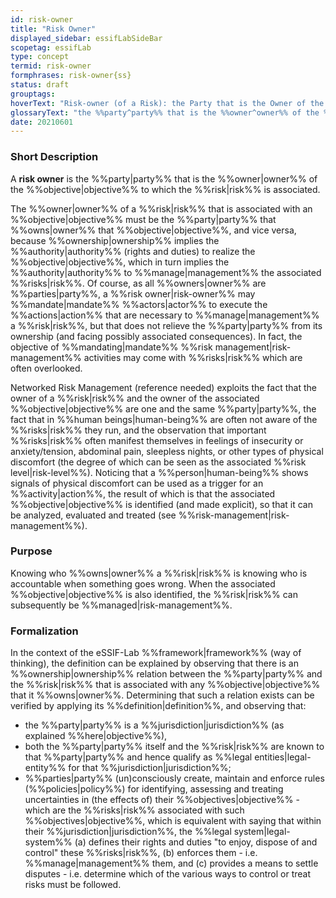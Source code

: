```yaml
---
id: risk-owner
title: "Risk Owner"
displayed_sidebar: essifLabSideBar
scopetag: essifLab
type: concept
termid: risk-owner
formphrases: risk-owner{ss}
status: draft
grouptags:
hoverText: "Risk-owner (of a Risk): the Party that is the Owner of the Objective to which the Risk is associated."
glossaryText: "the %%party^party%% that is the %%owner^owner%% of the %%objective^objective%% to which a %%risk^risk%% is associated."
date: 20210601
---
```


### Short Description
A **risk owner** is the %%party|party%% that is the %%owner|owner%% of the %%objective|objective%% to which the %%risk|risk%% is associated.

The %%owner|owner%% of a %%risk|risk%% that is associated with an %%objective|objective%% must be the %%party|party%% that %%owns|owner%% that %%objective|objective%%, and vice versa, because %%ownership|ownership%% implies the %%authority|authority%% (rights and duties) to realize the %%objective|objective%%, which in turn implies the %%authority|authority%% to %%manage|management%% the associated %%risks|risk%%. Of course, as all %%owners|owner%% are %%parties|party%%, a %%risk owner|risk-owner%% may %%mandate|mandate%% %%actors|actor%% to execute the %%actions|action%% that are necessary to %%manage|management%% a %%risk|risk%%, but that does not relieve the %%party|party%% from its ownership (and facing possibly associated consequences). In fact, the objective of %%mandating|mandate%% %%risk management|risk-management%% activities may come with %%risks|risk%% which are often overlooked.

Networked Risk Management (reference needed) exploits the fact that the owner of a %%risk|risk%% and the owner of the associated %%objective|objective%% are one and the same %%party|party%%, the fact that in %%human beings|human-being%% are often not aware of the %%risks|risk%% they run, and the observation that important %%risks|risk%% often manifest themselves in feelings of insecurity or anxiety/tension, abdominal pain, sleepless nights, or other types of physical discomfort (the degree of which can be seen as the associated %%risk level|risk-level%%). Noticing that a %%person|human-being%% shows signals of physical discomfort can be used as a trigger for an %%activity|action%%, the result of which is that the associated %%objective|objective%% is identified (and made explicit), so that it can be analyzed, evaluated and treated (see %%risk-management|risk-management%%).

### Purpose
Knowing who %%owns|owner%% a %%risk|risk%% is knowing who is accountable when something goes wrong. When the associated %%objective|objective%% is also identified, the %%risk|risk%% can subsequently be %%managed|risk-management%%.

### Formalization

In the context of the eSSIF-Lab %%framework|framework%% (way of thinking), the definition can be explained by observing that there is an %%ownership|ownership%% relation between the %%party|party%% and the %%risk|risk%% that is associated with any %%objective|objective%% that it %%owns|owner%%. Determining that such a relation exists can be verified by applying its %%definition|definition%%, and observing that:
  - the %%party|party%% is a %%jurisdiction|jurisdiction%% (as explained %%here|objective%%),
  - both the %%party|party%% itself and the %%risk|risk%% are known to that %%party|party%% and hence qualify as %%legal entities|legal-entity%% for that %%jurisdiction|jurisdiction%%;
  - %%parties|party%% (un)consciously create, maintain and enforce rules (%%policies|policy%%) for identifying, assessing and treating uncertainties in (the effects of) their %%objectives|objective%% - which are the %%risks|risk%% associated with such %%objectives|objective%%, which is equivalent with saying that within their %%jurisdiction|jurisdiction%%, the %%legal system|legal-system%% (a) defines their rights and duties "to enjoy, dispose of and control" these %%risks|risk%%, (b) enforces them - i.e. %%manage|management%% them, and (c) provides a means to settle disputes - i.e. determine which of the various ways to control or treat risks must be followed.
